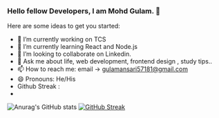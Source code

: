 ### Hello fellow Developers, I am Mohd Gulam. 👋



Here are some ideas to get you started:

- 🔭 I’m currently working on TCS
- 🌱 I’m currently learning React and Node.js
- 👯 I’m looking to collaborate on Linkedin.
- 💬 Ask me about life, web development, frontend design , study tips..
- 📫 How to reach me: email -> gulamansari57181@gmail.com
- 😄 Pronouns: He/His
- Github Streak :
- 
![Anurag's GitHub stats](https://github-readme-stats.vercel.app/api?username=gulamansari57181&show_icons=true&theme=merko) [![GitHub Streak](https://github-readme-streak-stats.herokuapp.com/?user=gulamansari57181&theme=dark)](https://git.io/streak-stats)










